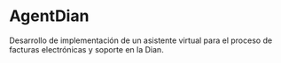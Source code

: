 # AgentDian
Desarrollo de implementación de un asistente virtual para el proceso de facturas electrónicas y soporte en la Dian.
